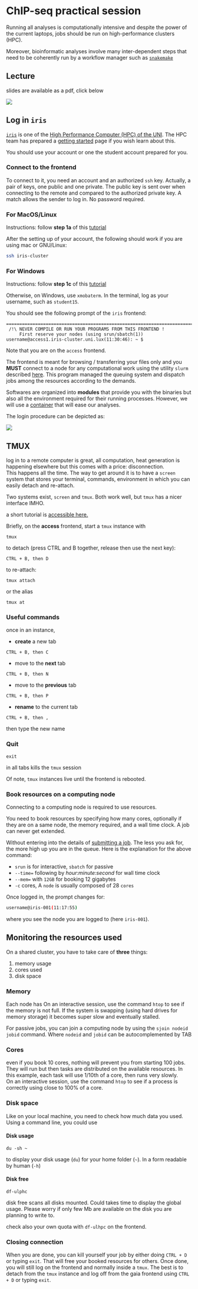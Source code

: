 # ChIP-seq practical session

Running all analyses is computationally intensive and despite the power of the current laptops, jobs should be run on high-performance clusters (HPC).

Moreover, bioinformatic analyses involve many inter-dependent steps that need to be coherently run by a workflow manager such as [`snakemake`](https://snakemake.github.io/)

## Lecture

slides are available as a pdf, click below

[![](https://rawgit.com/ginolhac/chip-seq/master/slides.png)](https://rawgit.com/ginolhac/chip-seq/master/chip-seq.pdf)


## Log in `iris`

[`iris`](https://hpc-docs.uni.lu/systems/iris/) is one of the [High Performance Computer (HPC) of the UNI](https://hpc.uni.lu).
The HPC team has prepared a [getting started](https://hpc-docs.uni.lu/getting-started/) page if you wish learn about this.


You should use your account or one the student account prepared for you.

### Connect to the frontend

To connect to it, you need an account and an authorized `ssh` key. Actually, a pair of keys, one public and one private.
The public key is sent over when connecting to the remote and compared to the authorized private key.
A match allows the sender to log in. No password required.

### For MacOS/Linux


Instructions: follow **step 1a** of this [tutorial](https://ulhpc-tutorials.readthedocs.io/en/latest/preliminaries/#secure-shell-ssh)

After the setting up of your account, the following should work if you are using mac or GNU/Linux:

```bash
ssh iris-cluster
```

### For Windows

Instructions: follow **step 1c** of this [tutorial](https://ulhpc-tutorials.readthedocs.io/en/latest/preliminaries/#secure-shell-ssh)




Otherwise, on Windows, use `xmobaterm`. In the terminal, log as your username, such as `student15`.

You should see the following prompt of the `iris` frontend:

```console
==================================================================================
 /!\ NEVER COMPILE OR RUN YOUR PROGRAMS FROM THIS FRONTEND !
     First reserve your nodes (using srun/sbatch(1))
username@access1.iris-cluster.uni.lux(11:30:46): ~ $
```

Note that you are on the `access` frontend.

The frontend is meant for browsing / transferring your files only and you **MUST** connect to a node for any computational work 
using the utility `slurm` described [here](https://hpc-docs.uni.lu/slurm/). This program managed the queuing system and dispatch jobs among the resources according to the demands.

Softwares are organized into **modules** that provide you with the binaries but also all the environment required for their running processes.
However, we will use a [container](https://www.docker.com/resources/what-container) that will ease our analyses.

The login procedure can be depicted as:

![](https://rawgit.com/ginolhac/chip-seq/master/access.jpg)

## TMUX

log in to a remote computer is great, all computation, heat generation is happening elsewhere but this comes with a price: disconnection.  
This happens all the time. The way to get around it is to have a `screen` system that stores your terminal, commands, environment in which 
you can easily detach and re-attach.

Two systems exist, `screen` and `tmux`. Both work well, but `tmux` has a nicer interface IMHO.

a short tutorial is [accessible here.](https://www.sitepoint.com/tmux-a-simple-start/)

Briefly, on the **access** frontend, start a `tmux` instance with

```
tmux
```

to detach (press CTRL and B together, release then use the next key):

```
CTRL + B, then D
```

to re-attach:

```
tmux attach
```

or the alias

```
tmux at
```


### Useful commands

once in an instance,

- **create** a new tab

```
CTRL + B, then C
```

- move to the **next** tab

```
CTRL + B, then N
```

- move to the **previous** tab

```
CTRL + B, then P
```

- **rename** to the current tab

```
CTRL + B, then ,
```

then type the new name

### Quit

```
exit
```

in all tabs kills the `tmux` session


Of note, `tmux` instances live until the frontend is rebooted.

### Book resources on a computing node

Connecting to a computing node is required to use resources.

You need to book resources by specifying how many cores, optionally if they are on a same node, the memory required, and a wall time clock. A job can never get extended.

Without entering into the details of [submitting a job](https://hpc-docs.uni.lu/slurm/commands/). The less you ask for, the more high up you are in the queue. Here is the explanation for the above command:

- `srun` is for interactive, `sbatch` for passive
- `--time=` following by _hour:minute:second_ for wall time clock
- `--mem=` with `12GB` for booking 12 gigabytes
- `-c` cores, A `node` is usually composed of 28 `cores`

Once logged in, the prompt changes for:

```bash
username@iris-001(11:17:55)
```

where you see the node you are logged to (here `iris-001`).

## Monitoring the resources used

On a shared cluster, you have to take care of **three** things:

1. memory usage
2. cores used
3. disk space

### Memory

Each node has
On an interactive session, use the command `htop` to see if the memory is not full. If the system is swapping (using hard drives for memory storage)
it becomes super slow and eventually stalled.

For passive jobs, you can join a computing node by using the `sjoin nodeid jobid` command. Where `nodeid` and `jobid` can be autocomplemented by <key>TAB</key>

### Cores

even if you book 10 cores, nothing will prevent you from starting 100 jobs. They will run but then tasks are distributed on the available resources.
In this example, each task will use 1/10th of a core, then runs very slowly.  
On an interactive session, use the command `htop` to see if a process is correctly using close to 100% of a core.

### Disk space

Like on your local machine, you need to check how much data you used.
Using a command line, you could use

#### Disk usage

```
du -sh ~
```

to display your disk usage (`du`) for your home folder (`~`). In a form readable by human (`-h`)

#### Disk free

```
df-ulphc
```

disk free scans all disks mounted. Could takes time to display the global usage. 
Please worry if only few Mb are available on the disk you are planning to write to.

check also your own quota with `df-ulhpc` on the frontend.

### Closing connection

When you are done, you can kill yourself your job by either doing `CTRL + D` or typing `exit`.
That will free your booked resources for others. Once done, you will still log on the frontend and normally inside a `tmux`.
The best is to detach from the `tmux` instance and log off from the gaia frontend using  `CTRL + D` or typing `exit`.
